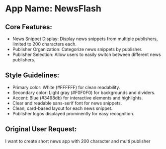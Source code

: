 # **App Name**: NewsFlash

## Core Features:

- News Snippet Display: Display news snippets from multiple publishers, limited to 200 characters each.
- Publisher Organization: Categorize news snippets by publisher.
- Publisher Selection: Allow users to easily switch between different news publishers.

## Style Guidelines:

- Primary color: White (#FFFFFF) for clean readability.
- Secondary color: Light gray (#F0F0F0) for backgrounds and dividers.
- Accent: Blue (#3498db) for interactive elements and highlights.
- Clear and readable sans-serif font for news snippets.
- Clean, card-based layout for each news snippet.
- Publisher logos displayed prominently for easy recognition.

## Original User Request:
I want to create short news app with 200 character and multi publisher
  